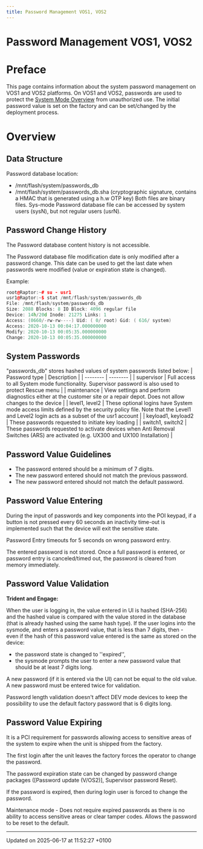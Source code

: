 ```yaml
---
title: Password Management VOS1, VOS2
---
```


# Password Management VOS1, VOS2

# Preface

This page contains information about the system password management on VOS1 and VOS2 platforms. On VOS1 and VOS2, passwords are used to protect the [System Mode Overview](pg_sysmode_overview.md) from unauthorized use. The initial password value is set on the factory and can be set/changed by the deployment process.

# Overview

## Data Structure

Password database location:

- /mnt/flash/system/passwords_db
- /mnt/flash/system/passwords_db.sha (cryptographic signature, contains a HMAC that is generated using a h.w OTP key) Both files are binary files. Sys-mode Password database file can be accessed by system users (sysN), but not regular users (usrN).

## Password Change History

The Password database content history is not accessible.

The Password database file modification date is only modified after a password change. This date can be used to get the last date when passwords were modified (value or expiration state is changed).

Example:

```cpp
root@Raptor:~# su - usr1
usr1@Raptor:~$ stat /mnt/flash/system/passwords_db
File: /mnt/flash/system/passwords_db
Size: 2088 Blocks: 8 IO Block: 4096 regular file
Device: 14h/20d Inode: 21275 Links: 1
Access: (0660/-rw-rw----) Uid: ( 0/ root) Gid: ( 616/ system)
Access: 2020-10-13 00:04:17.000000000
Modify: 2020-10-13 00:05:35.000000000
Change: 2020-10-13 00:05:35.000000000
```

## System Passwords

"passwords_db" stores hashed values of system passwords listed below:
| Password type | Description |
| -------- | -------- |
| supervisor | Full access to all System mode functionality. Supervisor password is also used to protect Rescue menu |
| maintenance | View settings and perform diagnostics either at the customer site or a repair depot. Does not allow changes to the device |
| level1, level2 | These optional logins have System mode access limits defined by the security policy file. Note that the Level1 and Level2 login acts as a subset of the usr1 account |
| keyload1, keyload2 | These passwords requested to initiate key loading |
| switch1, switch2 | These passwords requested to activate devices when Anti Removal Switches (ARS) are activated (e.g. UX300 and UX100 Installation) |

## Password Value Guidelines

- The password entered should be a minimum of 7 digits.
- The new password entered should not match the previous password.
- The new password entered should not match the default password.

## Password Value Entering

During the input of passwords and key components into the POI keypad, if a button is not pressed every 60 seconds an inactivity time-out is implemented such that the device will exit the sensitive state.

Password Entry timeouts for 5 seconds on wrong password entry.

The entered password is not stored. Once a full password is entered, or password entry is canceled/timed out, the password is cleared from memory immediately.

## Password Value Validation

**Trident and Engage:**

When the user is logging in, the value entered in UI is hashed (SHA-256) and the hashed value is compared with the value stored in the database (that is already hashed using the same hash type).
If the user logins into the sysmode, and enters a password value, that is less than 7 digits, then - even if the hash of this password value entered is the same as stored on the device:

- the password state is changed to ''expired'',
- the sysmode prompts the user to enter a new password value that should be at least 7 digits long.

A new password (if it is entered via the UI) can not be equal to the old value. A new password must be entered twice for validation.

Password length validation doesn't affect DEV mode devices to keep the possibility to use the default factory password that is 6 digits long.

## Password Value Expiring

It is a PCI requirement for passwords allowing access to sensitive areas of the system to expire when the unit is shipped from the factory.

The first login after the unit leaves the factory forces the operator to change the password.

The password expiration state can be changed by password change packages ([Password update (V/OS2)], Supervisor password Reset).

If the password is expired, then during login user is forced to change the password.

Maintenance mode - Does not require expired passwords as there is no ability to access sensitive areas or clear tamper codes. Allows the password to be reset to the default.

---

Updated on 2025-06-17 at 11:52:27 +0100
